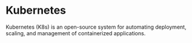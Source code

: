 # Kubernetes

Kubernetes (K8s) is an open-source system for automating deployment, scaling, and management of containerized applications.


